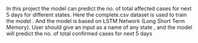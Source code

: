 In this project the model can predict the no. of total affected cases for next 5 days for different states. Here the complete.csv dataset is used to train the model . And the model is based on LSTM Network (Long Short Term Memory). User should give an input as a name of any state , and the model will predict the no. of total confirmed cases for next 5 days 
